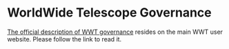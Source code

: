 # WorldWide Telescope Governance

[The official description of WWT governance][gov] resides on the main WWT user
website. Please follow the link to read it.

[gov]: https://worldwidetelescope.org/about/governance/
